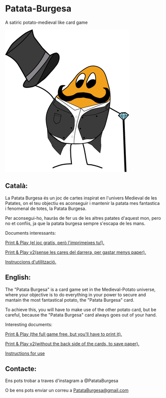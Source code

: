 # Patata-Burgesa
A satiric potato-medieval like card game


![logo](https://raw.githubusercontent.com/mtorres5254/Patata-Burgesa/master/Core%20Files/Recurso%201.png)

## Català:

La Patata Burgesa és un joc de cartes inspirat en l'univers Medieval de les Patates, on el teu objectiu es aconseguir i mantenir la patata mes fantastica i fenomenal de totes, la Patata Burgesa.

Per aconsegui-ho, hauràs de fer us de les altres patates d'aquest mon, pero no et confiis, ja que la patata burgesa sempre s'escapa de les mans.

Documents interessants:

  [Print & Play (el joc gratis, però l'imprimeixes tu!).](https://github.com/mtorres5254/Patata-Burgesa/blob/master/Print%20%26%20Play%20-%20Patata%20Burgesa.pdf)
  
  [Print & Play v2(sense les cares del darrera, per gastar menys paper).](https://github.com/mtorres5254/Patata-Burgesa/blob/master/Patata%20Burgesa%20v2.pdf)
  
  [Instruccions d'utilització.](https://github.com/mtorres5254/Patata-Burgesa/blob/master/Instructions%20-%20Patata%20Burgesa.pdf)




## English:

The "Patata Burgesa" is a card game set in the Medieval-Potato universe, where your objective is to do everything in your power to secure and mantain the most fantastical potato, the "Patata Burgesa" card.

To achieve this, you will have to make use of the other potato card, but be careful, because the "Patata Burgesa" card always goes out of your hand.

Interesting documents:

  [Print & Play (the full game free, but you'll have to print it).](https://github.com/mtorres5254/Patata-Burgesa/blob/master/Print%20%26%20Play%20-%20Patata%20Burgesa.pdf)
  
  [Print & Play v2(without the back side of the cards, to save paper).](https://github.com/mtorres5254/Patata-Burgesa/blob/master/Patata%20Burgesa%20v2.pdf)
  
  [Instructions for use](https://github.com/mtorres5254/Patata-Burgesa/blob/master/Instructions%20-%20Patata%20Burgesa.pdf)
  
 ## Contacte:
 
 Ens pots trobar a traves d'instagram a @PatataBurgesa
 
 O be ens pots enviar un correu a PatataBurgesa@gmail.com
